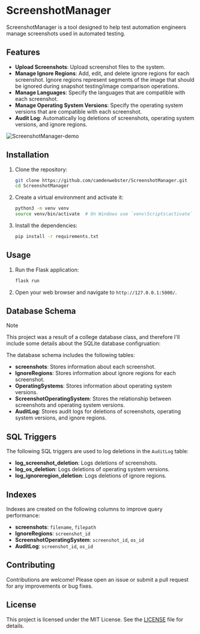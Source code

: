 # ScreenshotManager
ScreenshotManager is a tool designed to help test automation engineers manage screenshots used in automated testing.

## Features
- **Upload Screenshots**: Upload screenshot files to the system.
- **Manage Ignore Regions**: Add, edit, and delete ignore regions for each screenshot. Ignore regions represent segments of the image that should be ignored during snapshot testing/image comparison operations.
- **Manage Languages**: Specify the languages that are compatible with each screenshot.
- **Manage Operating System Versions**: Specify the operating system versions that are compatible with each screenshot.
- **Audit Log**: Automatically log deletions of screenshots, operating system versions, and ignore regions.

![ScreenshotManager-demo](https://github.com/user-attachments/assets/540c4262-cba0-4daf-aa5b-335df4d6571b)

## Installation
1. Clone the repository:
    ```bash
    git clone https://github.com/camdenwebster/ScreenshotManager.git
    cd ScreenshotManager
    ```
2. Create a virtual environment and activate it:
    ```bash
    python3 -m venv venv
    source venv/bin/activate  # On Windows use `venv\Scripts\activate`
    ```
3. Install the dependencies:
    ```bash
    pip install -r requirements.txt
    ```
    
## Usage
1. Run the Flask application:
    ```bash
    flask run
    ```
2. Open your web browser and navigate to `http://127.0.0.1:5000/`.

## Database Schema
> [!NOTE]
> This project was a result of a college database class, and therefore I'll include some details about the SQLite database configruation:

The database schema includes the following tables:
- **screenshots**: Stores information about each screenshot.
- **IgnoreRegions**: Stores information about ignore regions for each screenshot.
- **OperatingSystems**: Stores information about operating system versions.
- **ScreenshotOperatingSystem**: Stores the relationship between screenshots and operating system versions.
- **AuditLog**: Stores audit logs for deletions of screenshots, operating system versions, and ignore regions.

## SQL Triggers
The following SQL triggers are used to log deletions in the `AuditLog` table:
- **log_screenshot_deletion**: Logs deletions of screenshots.
- **log_os_deletion**: Logs deletions of operating system versions.
- **log_ignoreregion_deletion**: Logs deletions of ignore regions.

## Indexes
Indexes are created on the following columns to improve query performance:
- **screenshots**: `filename`, `filepath`
- **IgnoreRegions**: `screenshot_id`
- **ScreenshotOperatingSystem**: `screenshot_id`, `os_id`
- **AuditLog**: `screenshot_id`, `os_id`

## Contributing
Contributions are welcome! Please open an issue or submit a pull request for any improvements or bug fixes.

## License
This project is licensed under the MIT License. See the [LICENSE](LICENSE) file for details.
